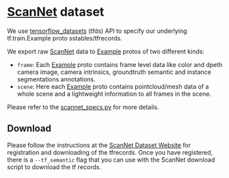 # [ScanNet] dataset

We use <a href='https://www.tensorflow.org/datasets' target='_blank'>tensorflow_datasets</a> (tfds) API to
specify our underlying tf.train.Example proto sstables/tfrecords.

We export raw [ScanNet] data to [Example] protos of two different kinds:

*   `frame`: Each [Example] proto contains frame level data like color and dpeth
    camera image, camera intrinsics, groundtruth semantic and instance
    segmentations annotations.
*   `scene`: Here each [Example] proto contains pointcloud/mesh data of a whole
    scene and a lightweight information to all frames in the scene.

Please refer to the
[scannet_specs.py](https://github.com/google-research/google-research/blob/master/tf3d/datasets/specs/scannet_specs.py)
for more details.

## Download

Please follow the instructions at the
[ScanNet Dataset Website](http://www.scan-net.org/) for registration and
downloading of the tfrecords. Once you have registered, there is a 
`--tf_semantic` flag that you can use with the ScanNet download script to 
download the tf records.

[ScanNet]: http://www.scan-net.org/
[Example]: https://www.tensorflow.org/api_docs/python/tf/train/Example
